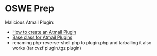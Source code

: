 # OSWE Prep

Malicious Atmail Plugin:  
* [How to create an Atmail Plugin](https://www.youtube.com/watch?v=5XnlHCqjtE8)
* [Base class for Atmail Plugins](https://github.com/BigBlueHat/atmailopen/blob/master/libs/Atmail/Plugin.php)
* renaming php-reverse-shell.php to plugin.php and tarballing it also works (tar cvzf plugin.tgz plugin)
